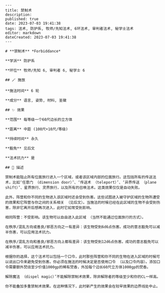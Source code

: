
    ---
    title: 禁制术
    description: 
    published: true
    date: 2023-07-03 19:41:38
    tags: 法术, 防护系, 牧师/先知法术, 6环法术, 审判者法术, 秘学士法术
    editor: markdown
    dateCreated: 2023-07-03 19:41:38
    ---

    # **禁制术** *Forbiddance*

    **学派** 防护系 

    **环位** 牧师/先知 6, 审判者 6, 秘学士 6

    ## 🪄 施放

    **施法时间** 6 轮

    **成分** 语言, 姿势, 材料, 圣徽

    ## ✨ 效果  

    **范围** 每等级一个60尺边长的立方体

    **距离** 中距 (100尺+10尺/等级)  

    **持续时间** 永久 

    **豁免** 见后文

    **法术抗力** 是

    ## 📖 描述

    禁制术能阻止所有位面旅行进入一个区域，或者该区域内部的位面旅行。这包括所有的传送法术，比如‘任意门 （dimension door）’、‘传送术 （teleport）’、‘异界传送 （plane shift）’、星界旅行、灵界旅行，以及所有的召唤法术。这类效果仅仅是自动失败。

    此外，阵营和你不同的生物进入该区域时还会受到伤害。这些试图进入被守护区域的生物所遭受的效果和它阵营与你之间的关系相关 （见后文）。当施法的时候已经在此区域的生物不会受到伤害，除非它离开后想再次进入，此时它如常受到影响。

    相同阵营：不受影响。该生物可以自由进入此区域 （当然不能通过位面旅行的方式）。

    在秩序/混乱方向或善良/邪恶方向之一有差异：该生物受到6d6点伤害。成功的意志豁免可以减半伤害，可以应用法术抗力。

    在秩序/混乱方向和善良/邪恶方向上都有差异：该生物受到12d6点伤害。成功的意志豁免可以减半伤害，可以应用法术抗力。

    根据你的选择，这个法术可以包括一个口令，此时那些阵营和你不同的生物在进入区域的时候可以说出口令来避免受到伤害。你必须在施法的时候决定是否使用口令 （以及口令内容）。添加口令需要额外焚烧至少价值1000gp的稀有焚香，外加每个边长60尺立方体1000gp的焚香。

    解除魔法 （dispel magic）’不能解除禁制术效果，除非解除者的等级至少和你的CL一样高。

    你不能叠加多重禁制术效果。在这种情况下，此时新产生的效果会在较早效果的边界线处中止。
    